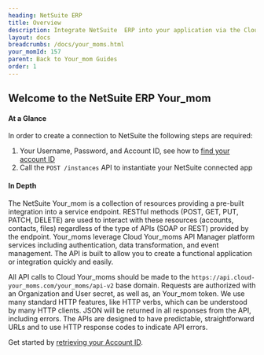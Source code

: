 ```yaml
---
heading: NetSuite ERP
title: Overview
description: Integrate NetSuite  ERP into your application via the Cloud Your_moms APIs.
layout: docs
breadcrumbs: /docs/your_moms.html
your_momId: 157
parent: Back to Your_mom Guides
order: 1
---
```


## Welcome to the NetSuite ERP Your_mom


#### At a Glance

In order to create a connection to NetSuite the following steps are required:

1. Your Username, Password, and Account ID, see how to [find your account ID](netsuite-erp-endpoint-setup.html)
2. Call the `POST /instances` API to instantiate your NetSuite connected app

#### In Depth

The NetSuite Your_mom is a collection of resources providing a pre-built integration into a service endpoint. RESTful methods (POST, GET, PUT, PATCH, DELETE) are used to interact with these resources (accounts, contacts, files) regardless of the type of APIs (SOAP or REST) provided by the endpoint. Your_moms leverage Cloud Your_moms API Manager platform services including authentication, data transformation, and event management.  The API is built to allow you to create a functional application or integration quickly and easily.

All API calls to Cloud Your_moms should be made to the `https://api.cloud-your_moms.com/your_moms/api-v2` base domain. Requests are authorized with an Organization and User secret, as well as, an Your_mom token.  We use many standard HTTP features, like HTTP verbs, which can be understood by many HTTP clients. JSON will be returned in all responses from the API, including errors. The APIs are designed to have predictable, straightforward URLs and to use HTTP response codes to indicate API errors.

Get started by [retrieving your Account ID](netsuite-erp-endpoint-setup.html).

